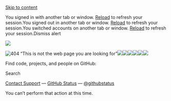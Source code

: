 [Skip to content](https://github.com/SEU_USUARIO/printer-firmware-modifier#start-of-content)

You signed in with another tab or window. [Reload](https://github.com/SEU_USUARIO/printer-firmware-modifier) to refresh your session.You signed out in another tab or window. [Reload](https://github.com/SEU_USUARIO/printer-firmware-modifier) to refresh your session.You switched accounts on another tab or window. [Reload](https://github.com/SEU_USUARIO/printer-firmware-modifier) to refresh your session.Dismiss alert

![](<Base64-Image-Removed>)

![404 “This is not the web page you are looking for”](<Base64-Image-Removed>)![](<Base64-Image-Removed>)![](<Base64-Image-Removed>)![](<Base64-Image-Removed>)![](<Base64-Image-Removed>)![](<Base64-Image-Removed>)![](<Base64-Image-Removed>)

Find code, projects, and people on GitHub:

Search

[Contact Support](https://support.github.com/?tags=dotcom-404) —
[GitHub Status](https://githubstatus.com/) —
[@githubstatus](https://twitter.com/githubstatus)

You can’t perform that action at this time.